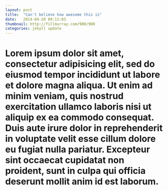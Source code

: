 ```yaml
---
layout: post
title:  "Can't believe how awesome this is"
date:   2014-04-20 09:11:03
thumbnail: http://fillmurray.com/900/900
categories: jekyll update
---
```


# Lorem ipsum dolor sit amet, consectetur adipisicing elit, sed do eiusmod tempor incididunt ut labore et dolore magna aliqua. Ut enim ad minim veniam, quis nostrud exercitation ullamco laboris nisi ut aliquip ex ea commodo consequat. Duis aute irure dolor in reprehenderit in voluptate velit esse cillum dolore eu fugiat nulla pariatur. Excepteur sint occaecat cupidatat non proident, sunt in culpa qui officia deserunt mollit anim id est laborum.
